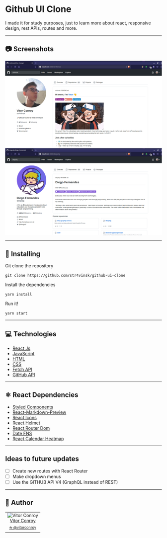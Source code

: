 # Github UI Clone

I made it for study purposes, just to learn more about react, responsive design, rest APIs, routes and more.

---

## 📷 Screenshots

![Screenshot](./Screenshot.png)
![Screenshot](./Screenshot1.png)

---

## 💾 Installing 

Git clone the repository

```
git clone https://github.com/str4vinsk/github-ui-clone
```

Install the dependencies

```
yarn install
```

Run it!

```
yarn start
```

---

## 💻 Technologies

- [React Js](https://developer.mozilla.org/en-US/docs/Web/API/Fetch_API)
- [JavaScript](https://www.javascript.com/)
- [HTML](https://html.spec.whatwg.org/multipage/)
- [CSS](https://devdocs.io/css/)
- [Fetch API](https://developer.mozilla.org/en-US/docs/Web/API/Fetch_API)
- [GitHub API](https://docs.github.com/en/rest)

---

## ⚛️ React Dependencies
 
 - [Styled Components](https://styled-components.com)
 - [React-Markdown-Preview](https://github.com/uiwjs/react-markdown-preview)
 - [React Icons](https://react-icons.github.io/react-icons/search)
 - [React Helmet](https://github.com/nfl/react-helmet)
 - [React Router Dom](https://reactrouter.com/web/guides/quick-start)
 - [Date FNS](https://date-fns.org/)
 - [React Calendar Heatmap](https://www.npmjs.com/package/react-calendar-heatmap)

---

## Ideas to future updates

- [ ] Create new routes with React Router
- [ ] Make dropdown menus
- [ ] Use the GITHUB API V4 (GraphQL instead of REST)

---

## 📖 Author
<table>
  <tr>
    <td  align=center>
        <img src="https://avatars0.githubusercontent.com/u/64869691?s=460&u=55a251a576b8f0a784a65c555a6da34eefeb9f1a&v=4" width="100px" alt="Vitor Conroy">
        <a href="https://github.com/str4vinsk">
          <br>
            Vitor Conroy
          </br>
        </a>
        <sub>
          <a href="https://www.instagram.com/vitorconroy/" alt="instagram">
            ☕️ @vitorconroy
          </a>
        </sub>
    </td>
  </tr>
</table>
